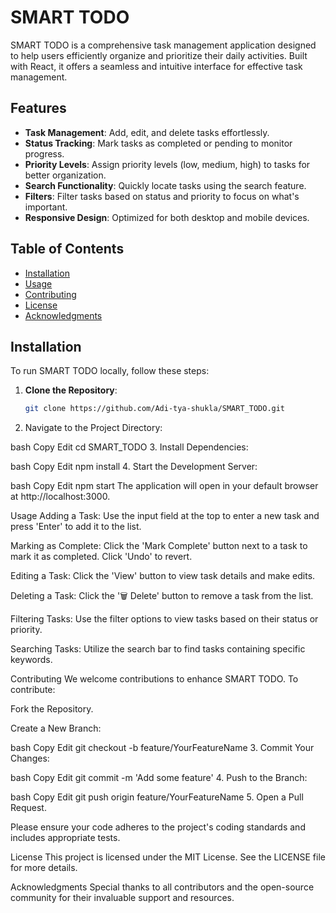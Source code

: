 
# SMART TODO

SMART TODO is a comprehensive task management application designed to help users efficiently organize and prioritize their daily activities. Built with React, it offers a seamless and intuitive interface for effective task management.

## Features

- **Task Management**: Add, edit, and delete tasks effortlessly.
- **Status Tracking**: Mark tasks as completed or pending to monitor progress.
- **Priority Levels**: Assign priority levels (low, medium, high) to tasks for better organization.
- **Search Functionality**: Quickly locate tasks using the search feature.
- **Filters**: Filter tasks based on status and priority to focus on what's important.
- **Responsive Design**: Optimized for both desktop and mobile devices.

## Table of Contents

- [Installation](#installation)
- [Usage](#usage)
- [Contributing](#contributing)
- [License](#license)
- [Acknowledgments](#acknowledgments)

## Installation

To run SMART TODO locally, follow these steps:

1. **Clone the Repository**:
   ```bash
   git clone https://github.com/Adi-tya-shukla/SMART_TODO.git


2. Navigate to the Project Directory:

bash
Copy
Edit
cd SMART_TODO
3. Install Dependencies:

bash
Copy
Edit
npm install
4. Start the Development Server:

bash
Copy
Edit
npm start
The application will open in your default browser at http://localhost:3000.

Usage
Adding a Task: Use the input field at the top to enter a new task and press 'Enter' to add it to the list.​

Marking as Complete: Click the 'Mark Complete' button next to a task to mark it as completed. Click 'Undo' to revert.​

Editing a Task: Click the 'View' button to view task details and make edits.​

Deleting a Task: Click the '🗑 Delete' button to remove a task from the list.​

Filtering Tasks: Use the filter options to view tasks based on their status or priority.​

Searching Tasks: Utilize the search bar to find tasks containing specific keywords.​

Contributing
We welcome contributions to enhance SMART TODO. To contribute:​

Fork the Repository.

Create a New Branch:

bash
Copy
Edit
git checkout -b feature/YourFeatureName
3. Commit Your Changes:

bash
Copy
Edit
git commit -m 'Add some feature'
4. Push to the Branch:

bash
Copy
Edit
git push origin feature/YourFeatureName
5. Open a Pull Request.

Please ensure your code adheres to the project's coding standards and includes appropriate tests.​

License
This project is licensed under the MIT License. See the LICENSE file for more details.​

Acknowledgments
Special thanks to all contributors and the open-source community for their invaluable support and resources.​

